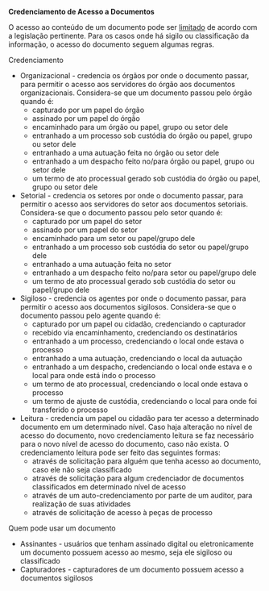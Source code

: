 **Credenciamento de Acesso a Documentos**

O acesso ao conteúdo de um documento pode ser [limitado](AcessoLimitado.md) de acordo com a legislação pertinente. Para os casos onde há sigilo ou classificação da informação, o acesso do documento seguem algumas regras.

Credenciamento

- Organizacional - credencia os órgãos por onde o documento passar, para permitir o acesso aos servidores do órgão aos documentos organizacionais. Considera-se que um documento passou pelo órgão quando é:  
  - capturado por um papel do órgão
  - assinado por um papel do órgão
  - encaminhado para um órgão ou papel, grupo ou setor dele
  - entranhado a um processo sob custódia do órgão ou papel, grupo ou setor dele
  - entranhado a uma autuação feita no órgão ou setor dele
  - entranhado a um despacho feito no/para órgão ou papel, grupo ou setor dele
  - um termo de ato processual gerado sob custódia do órgão ou papel, grupo ou setor dele
- Setorial - credencia os setores por onde o documento passar, para permitir o acesso aos servidores do setor aos documentos setoriais. Considera-se que o documento passou pelo setor quando é:
  - capturado por um papel do setor
  - assinado por um papel do setor
  - encaminhado para um setor ou papel/grupo dele
  - entranhado a um processo sob custódia do setor ou papel/grupo dele
  - entranhado a uma autuação feita no setor
  - entranhado a um despacho feito no/para setor ou papel/grupo dele
  - um termo de ato processual gerado sob custódia do setor ou papel/grupo dele
- Sigiloso - credencia os agentes por onde o documento passar, para permitir o acesso aos documentos sigilosos. Considera-se que o documento passou pelo agente quando é:
  - capturado por um papel ou cidadão, credenciando o capturador
  - recebido via encaminhamento, credenciando os destinatários
  - entranhado a um processo, credenciando o local onde estava o processo
  - entranhado a uma autuação, credenciando o local da autuação
  - entranhado a um despacho, credenciando o local onde estava e o local para onde está indo o processo
  - um termo de ato processual, credenciando o local onde estava o processo
  - um termo de ajuste de custódia, credenciando o local para onde foi transferido o processo
- Leitura - credencia um papel ou cidadão para ter acesso a determinado documento em um determinado nível. Caso haja alteração no nível de acesso do documento, novo credenciamento leitura se faz necessário para o novo nível de acesso do documento, caso não exista. O credenciamento leitura pode ser feito das seguintes formas:
  - através de solicitação para alguém que tenha acesso ao documento, caso ele não seja classificado
  - através de solicitação para algum credenciador de documentos classificados em determinado nível de acesso
  - através de um auto-credenciamento por parte de um auditor, para realização de suas atividades
  - através de solicitação de acesso à peças de processo



Quem pode usar um documento

* Assinantes - usuários que tenham assinado digital ou eletronicamente um documento possuem acesso ao mesmo, seja ele sigiloso ou classificado
* Capturadores - capturadores de um documento possuem acesso a documentos sigilosos

